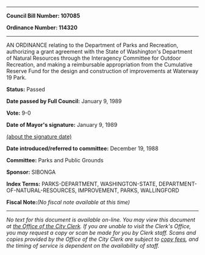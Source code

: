 

********

**Council Bill Number: 107085**
   
**Ordinance Number: 114320**
********

 AN ORDINANCE relating to the Department of Parks and Recreation, authorizing a grant agreement with the State of Washington's Department of Natural Resources through the Interagency Committee for Outdoor Recreation, and making a reimbursable appropriation from the Cumulative Reserve Fund for the design and construction of improvements at Waterway 19 Park.

**Status:** Passed
   
**Date passed by Full Council:** January 9, 1989
   
**Vote:** 9-0
   
**Date of Mayor's signature:** January 9, 1989
   
[(about the signature date)](/~public/approvaldate.htm)
   
   
   
**Date introduced/referred to committee:** December 19, 1988
   
**Committee:** Parks and Public Grounds
   
**Sponsor:** SIBONGA
   
   
**Index Terms:** PARKS-DEPARTMENT, WASHINGTON-STATE, DEPARTMENT-OF-NATURAL-RESOURCES, IMPROVEMENT, PARKS, WALLINGFORD

**Fiscal Note:**_(No fiscal note available at this time)_
********

_No text for this document is available on-line. You may view this document at [the Office of the City Clerk](http://www.seattle.gov/leg/clerk/contactUs.htm). If you are unable to visit the Clerk's Office, you may request a copy or scan be made for you by Clerk staff. Scans and copies provided by the Office of the City Clerk are subject to [copy fees](http://clerk.seattle.gov/~public/clerkfees.htm), and the timing of service is dependent on the availability of staff._

